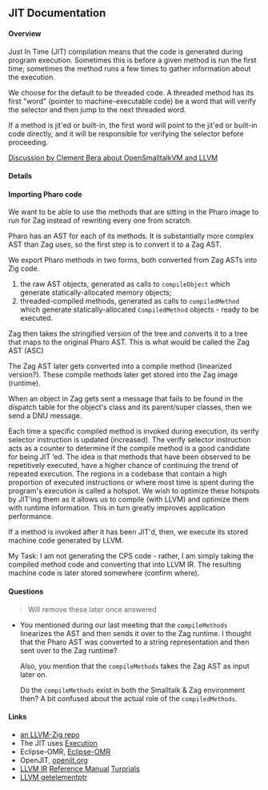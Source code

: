 ## JIT Documentation 

#### Overview 
Just In Time (JIT) compilation means that the code is generated during program execution. Sometimes this is before a given method is run the first time; sometimes the method runs a few times to gather information about the execution.

We choose for the default to be threaded code. A threaded method has its first "word" (pointer to machine-executable code) be a word that will verify the selector and then jump to the next threaded word.

If a method is jit'ed or built-in, the first word will point to the jit'ed or built-in code directly, and it will be responsible for verifying the selector before proceeding.

[Discussion by Clement Bera about OpenSmalltalkVM and LLVM](https://clementbera.wordpress.com/2014/05/28/the-sista-chronicles-viii-integrating-llvm-in-cog/)
#### Details


#### Importing Pharo code
We want to be able to use the methods that are sitting in the Pharo image to run for Zag instead of rewriting every one from scratch. 

Pharo has an AST for each of its methods. It is substantially more complex AST than Zag uses, so the first step is to convert it to a Zag AST.

We export Pharo methods in two forms, both converted from Zag ASTs into Zig code.
1. the raw AST objects, generated as calls to `compileObject` which generate statically-allocated memory objects;
2. threaded-compiled methods, generated as calls to `compiledMethod` which generate statically-allocated `CompiledMethod` objects - ready to be executed.

Zag then takes the stringified version of the tree and converts it to a tree that maps to the original Pharo AST. This is what would be called the Zag AST (ASC)  

The Zag AST later gets converted into a compile method (linearized version?). These compile methods later get stored into the Zag image (runtime). 

When an object in Zag gets sent a message that fails to be found in the dispatch table for the object's class and its parent/super classes, then we send a DNU message.   

Each time a specific compiled method is invoked during execution, its verify selector instruction is updated (increased). The verify selector instruction acts as a counter to determine if the compile method is a good candidate for being JIT ’ed. The idea is that methods that have been observed to be repetitively executed, have a higher chance of continuing the trend of repeated execution. The regions in a codebase that contain a high proportion of executed instructions or where most time is spent during the program's execution is called a hotspot. We wish to optimize these hotspots by JIT'ing them as it allows us to compile (with LLVM) and optimize them with runtime information. This in turn greatly improves application performance.    

If a method is invoked after it has been JIT'd, then, we execute its stored machine code generated by LLVM.   

My Task: I am not generating the CPS code - rather, I am simply taking the compiled method code and converting that into LLVM IR. The resulting machine code is later stored somewhere (confirm where). 

#### Questions  

> Will remove these later once answered

- You mentioned during our last meeting that the `compileMethods` linearizes the AST and then sends it over to the Zag runtime. I thought that the Pharo AST was converted to a string representation and then sent over to the Zag runtime? 

    Also, you mention that the `compileMethods` takes the Zag AST as input later on.  
    
    Do the `compileMethods` exist in both the Smalltalk & Zag environment then? A bit confused about the actual role of the `compiledMethods`.  

#### Links 

- [an LLVM-Zig repo](https://github.com/kassane/llvm-zig/tree/main)
- The JIT uses [Execution](Execution.md#Method%20dispatch)
- Eclipse-OMR, [Eclipse-OMR](https://eclipse-omr.org)
- OpenJIT, [openjit.org](https://www.openjit.org/)
- [LLVM IR](https://llvm.org/docs/Reference.html#llvm-ir) [Reference Manual](https://llvm.org/docs/LangRef.html#syntax) [Turorials](https://llvm.org/docs/GettingStartedTutorials.html)
- [LLVM getelementptr](https://llvm.org/docs/GetElementPtr.html)
